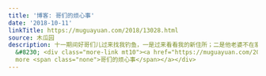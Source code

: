 ```yaml
---
title: '博客: 哥们的烦心事'
date: '2018-10-11'
linkTitle: https://muguayuan.com/2018/13028.html
source: 木瓜园
description: 十一期间好哥们儿过来找我钓鱼，一是过来看看我的新住所；二是他老婆不在家没人管，出来撒欢。 中午吃饭，哥们说起了他媳妇假期出的交通事故：停开车门时没有仔细观察，导致后方电动车躲闪不及撞上了车门，骑电动车的本地老阿姨受了轻伤，报警之后送到医院检查只是轻微碰擦，哥们媳妇则仅仅受了惊吓，属于小事故，双方协调，电瓶车老阿姨要求赔偿2000元损失，走保险私了都可以，问题是他媳妇的驾照过期半年了，卖他们保险的业
  &#8230; <div class="more-link mt10"><a href="https://muguayuan.com/2018/13028.html">Read
  more <span class="none">哥们的烦心事</span></a></div>
---
```

